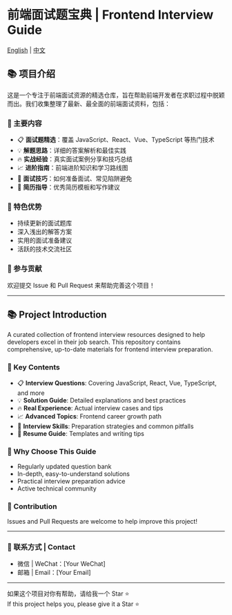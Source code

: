 # 前端面试题宝典 | Frontend Interview Guide

[English](#english) | [中文](#chinese)

<h2 id="chinese">📚 项目介绍</h2>

这是一个专注于前端面试资源的精选仓库，旨在帮助前端开发者在求职过程中脱颖而出。我们收集整理了最新、最全面的前端面试资料，包括：

### 🌟 主要内容

- 📋 **面试题精选**：覆盖 JavaScript、React、Vue、TypeScript 等热门技术
- 💡 **解题思路**：详细的答案解析和最佳实践
- 🔥 **实战经验**：真实面试案例分享和技巧总结
- 📈 **进阶指南**：前端进阶知识和学习路线图
- 🎯 **面试技巧**：如何准备面试、常见陷阱避免
- 💼 **简历指导**：优秀简历模板和写作建议

### 🎉 特色优势

- 持续更新的面试题库
- 深入浅出的解答方案
- 实用的面试准备建议
- 活跃的技术交流社区

### 🤝 参与贡献

欢迎提交 Issue 和 Pull Request 来帮助完善这个项目！

---

<h2 id="english">📚 Project Introduction</h2>

A curated collection of frontend interview resources designed to help developers excel in their job search. This repository contains comprehensive, up-to-date materials for frontend interview preparation.

### 🌟 Key Contents

- 📋 **Interview Questions**: Covering JavaScript, React, Vue, TypeScript, and more
- 💡 **Solution Guide**: Detailed explanations and best practices
- 🔥 **Real Experience**: Actual interview cases and tips
- 📈 **Advanced Topics**: Frontend career growth path
- 🎯 **Interview Skills**: Preparation strategies and common pitfalls
- 💼 **Resume Guide**: Templates and writing tips

### 🎉 Why Choose This Guide

- Regularly updated question bank
- In-depth, easy-to-understand solutions
- Practical interview preparation advice
- Active technical community

### 🤝 Contribution

Issues and Pull Requests are welcome to help improve this project!

---

### 📮 联系方式 | Contact

- 微信 | WeChat：[Your WeChat]
- 邮箱 | Email：[Your Email]

---

如果这个项目对你有帮助，请给我一个 Star ⭐️  
If this project helps you, please give it a Star ⭐️
